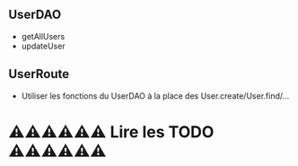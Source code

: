 ## UserDAO

- getAllUsers
- updateUser



## UserRoute

- Utiliser les fonctions du UserDAO à la place des User.create/User.find/...

# ⚠⚠⚠⚠⚠⚠ Lire les TODO ⚠⚠⚠⚠⚠⚠

